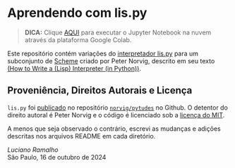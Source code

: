 # Aprendendo com lis.py

> **DICA:** Clique
[AQUI](https://colab.research.google.com/github/lispylab/pybr24/blob/lispy.ipynb)
para executar o Jupyter Notebook na nuvem através da plataforma Google Colab.

Este repositório contém variações do
[interpretador lis.py](https://github.com/norvig/pytudes/blob/c33cd6835a506a57d9fe73e3a8317d49babb13e8/py/lis.py)
para um subconjunto de
[Scheme](https://en.wikipedia.org/wiki/Scheme_(programming_language))
criado por Peter Norvig, descrito em seu texto
[(How to Write a (Lisp) Interpreter (in Python))](https://norvig.com/lispy.html).

## Proveniência, Direitos Autorais e Licença

`lis.py` foi
[publicado](https://github.com/norvig/pytudes/blob/c33cd6835a506a57d9fe73e3a8317d49babb13e8/py/lis.py)
no repositório [`norvig/pytudes`](https://github.com/norvig/pytudes) no Github.
O detentor do direito autoral é Peter Norvig e o código é licenciado sob a
[licença do MIT](https://github.com/norvig/pytudes/blob/60168bce8cdfacf57c92a5b2979f0b2e95367753/LICENSE).

A menos que seja observado o contrário,
escrevi as mudanças e adições descritas nos arquivos README em cada diretório.

*Luciano Ramalho*<br/>
São Paulo, 16 de outubro de 2024

